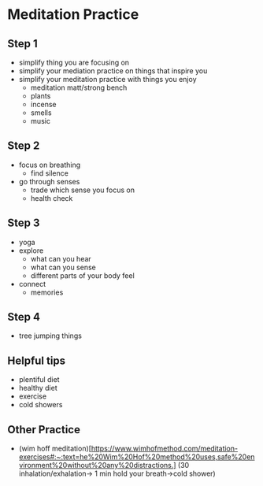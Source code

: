 # Meditation Practice

## Step 1

* simplify thing you are focusing on
* simplify your mediation practice on things that inspire you
* simplify your meditation practice with things you enjoy
  * meditation matt/strong bench
  * plants
  * incense
  * smells
  * music

## Step 2

* focus on breathing
  * find silence
* go through senses
  * trade which sense you focus on
  * health check

## Step 3

* yoga
* explore 
  * what can you hear
  * what can you sense
  * different parts of your body feel
* connect
  * memories
 
## Step 4

* tree jumping things

## Helpful tips

* plentiful diet
* healthy diet
* exercise
* cold showers

## Other Practice

* (wim hoff meditation)[https://www.wimhofmethod.com/meditation-exercises#:~:text=he%20Wim%20Hof%20method%20uses,safe%20environment%20without%20any%20distractions.] (30 inhalation/exhalation-> 1 min hold your breath->cold shower)

